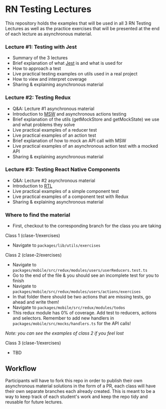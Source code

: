# RN Testing Lectures

This repository holds the examples that will be used in all 3 RN Testing Lectures as well as the practice exercises that will be presented at the end of each lecture as asynchronous material.

### Lecture #1: Testing with Jest

- Summary of the 3 lectures
- Brief explanation of what [Jest](https://jestjs.io/) is and what is used for
- How to approach a test
- Live practical testing examples on utils used in a real project
- How to view and interpret coverage
- Sharing & explaining asynchronous material

### Lecture #2: Testing Redux

- Q&A: Lecture #1 asynchronous material
- Introduction to [MSW](https://mswjs.io/) and asynchronous actions testing
- Brief explanation of the utils (getMockStore and getMockState) we use and what problems they solve
- Live practical examples of a reducer test
- Live practical examples of an action test
- Brief explanation of how to mock an API call with MSW
- Live practical examples of an asynchronous action test with a mocked API
- Sharing & explaining asynchronous material

### Lecture #3: Testing React Native Components

- Q&A: Lecture #2 asynchronous material
- Introduction to [RTL](https://testing-library.com/docs/react-native-testing-library/intro)
- Live practical examples of a simple component test
- Live practical examples of a component test with Redux
- Sharing & explaining asynchronous material

### Where to find the material

- First, checkout to the corresponding branch for the class you are taking

Class 1 (clase-1/exercises)

- Navigate to `packages/lib/utils/exercises`

Class 2 (clase-2/exercises)

- Navigate to `packages/mobile/src/redux/modules/users/userReducers.test.ts`
- Go to the end of the file & you should see an incomplete test for you to finish
- Navigate to `packages/mobile/src/redux/modules/users/actions/exercises`
- In that folder there should be two actions that are missing tests, go ahead and write them!
- Navigate to `packages/mobile/src/redux/modules/todos`
- This redux module has 0% of coverage. Add test to reducers, actions and selectors. Remember to add new handlers in `packages/mobile/src/mocks/handlers.ts` for the API calls!

_Note: you can see the examples of class 2 if you feel lost_

Class 3 (clase-1/exercises)

- TBD

## Workflow

Participants will have to fork this repo in order to publish their own asynchronous material solutions in the form of a PR, each class will have their own separate branches each already created. This is meant to be a way to keep track of each student's work and keep the repo tidy and reusable for future lectures.
